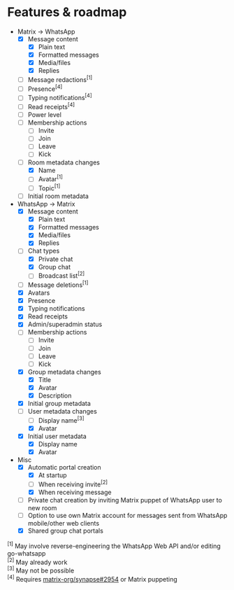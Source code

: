 # Features & roadmap
* Matrix → WhatsApp
  * [x] Message content
    * [x] Plain text
    * [x] Formatted messages
    * [x] Media/files
    * [x] Replies
  * [ ] Message redactions<sup>[1]</sup>
  * [ ] Presence<sup>[4]</sup>
  * [ ] Typing notifications<sup>[4]</sup>
  * [ ] Read receipts<sup>[4]</sup>
  * [ ] Power level
  * [ ] Membership actions
    * [ ] Invite
    * [ ] Join
    * [ ] Leave
    * [ ] Kick
  * [ ] Room metadata changes
    * [x] Name
    * [ ] Avatar<sup>[1]</sup>
    * [ ] Topic<sup>[1]</sup>
  * [ ] Initial room metadata
* WhatsApp → Matrix
  * [x] Message content
    * [x] Plain text
    * [x] Formatted messages
    * [x] Media/files
    * [x] Replies
  * [ ] Chat types
    * [x] Private chat
    * [x] Group chat
    * [ ] Broadcast list<sup>[2]</sup>
  * [ ] Message deletions<sup>[1]</sup>
  * [x] Avatars
  * [x] Presence
  * [x] Typing notifications
  * [x] Read receipts
  * [x] Admin/superadmin status
  * [ ] Membership actions
    * [ ] Invite
    * [ ] Join
    * [ ] Leave
    * [ ] Kick
  * [x] Group metadata changes
    * [x] Title
    * [x] Avatar
    * [x] Description
  * [x] Initial group metadata
  * [ ] User metadata changes
    * [ ] Display name<sup>[3]</sup>
    * [x] Avatar
  * [x] Initial user metadata
    * [x] Display name
    * [x] Avatar
* Misc
  * [x] Automatic portal creation
    * [x] At startup
    * [ ] When receiving invite<sup>[2]</sup>
    * [x] When receiving message
  * [ ] Private chat creation by inviting Matrix puppet of WhatsApp user to new room
  * [ ] Option to use own Matrix account for messages sent from WhatsApp mobile/other web clients
  * [x] Shared group chat portals

<sup>[1]</sup> May involve reverse-engineering the WhatsApp Web API and/or editing go-whatsapp  
<sup>[2]</sup> May already work  
<sup>[3]</sup> May not be possible  
<sup>[4]</sup> Requires [matrix-org/synapse#2954](https://github.com/matrix-org/synapse/issues/2954) or Matrix puppeting
